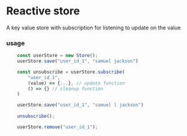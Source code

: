 # Reactive store
A key value store with subscription for listening to update on the value

### usage
```ts
    const userStore = new Store();
    userStore.save("user_id_1", "samuel jackson")

    const unsubscribe = userStore.subscribe(
        "user_id_1",
        (value) => {...}, // update function
        () => {} // cleanup function
    )

    userStore.save("user_id_1", "samuel l jackson")
    
    unsubscribe();

    userStore.remove("user_id_1");
```